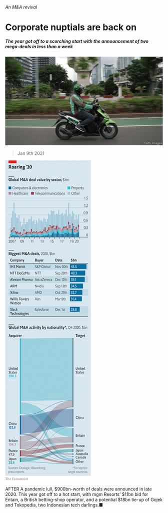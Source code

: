 ###### An M&A revival

# Corporate nuptials are back on 

##### The year got off to a scorching start with the announcement of two mega-deals in less than a week 

![image](images/20210109_wbp505_0.jpg) 

> Jan 9th 2021 



![image](images/20210109_wbc354.png) 



AFTER A pandemic lull, $900bn-worth of deals were announced in late 2020. This year got off to a hot start, with mgm Resorts’ $11bn bid for Entain, a British betting-shop operator, and a potential $18bn tie-up of Gojek and Tokopedia, two Indonesian tech darlings.■


